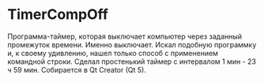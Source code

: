 # TimerCompOff
Программа-таймер, которая выключает компьютер через заданный промежуток времени. Именно выключает. Искал подобную программку и, к своему удивлению, нашел только способ 
с применением командной строки. Сделал простенький таймер с интервалом 1 мин - 23 ч 59 мин. Собирается в Qt Creator (Qt 5).
